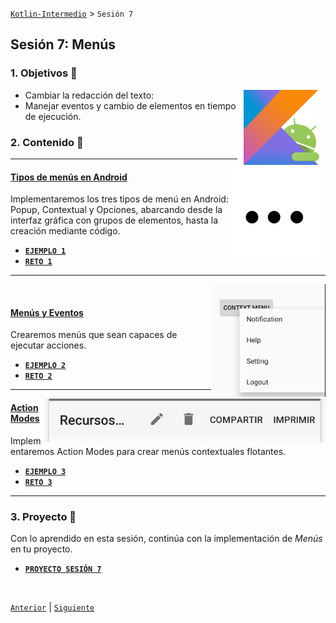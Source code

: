 [`Kotlin-Intermedio`](../Readme.md) > `Sesión 7`


## Sesión 7: Menús

> <div style="text-align: justify;">
  
### 1. Objetivos :dart: 

<img src="../images/android-kotlin.png" align="right" height="120" hspace="10">

- Cambiar la redacción del texto:
- Manejar eventos y cambio de elementos en tiempo de ejecución.

### 2. Contenido :blue_book:

---

<img src="images/dots.jpg" align="right" height="150"> 

#### <ins>Tipos de menús en Android</ins>

Implementaremos los tres tipos de menú en Android: Popup, Contextual y Opciones, abarcando desde la interfaz gráfica con grupos de elementos, hasta la creación mediante código.

- [**`EJEMPLO 1`**](Ejemplo-01/Readme.md)
- [**`RETO 1`**](Reto-01/Readme.md)

---

<img src="images/context.png" align="right" height="180"> 

<br/>

#### <ins>Menús y Eventos</ins>

Crearemos menús que sean capaces de ejecutar acciones.

- [**`EJEMPLO 2`**](Ejemplo-02/Readme.md)
- [**`RETO 2`**](Reto-02/Readme.md)

---

<img src="images/action_modes.png" align="right" height="70"> 

#### <ins>Action Modes</ins>

Implementaremos Action Modes para crear menús contextuales flotantes.

- [**`EJEMPLO 3`**](Ejemplo-03/Readme.md)
- [**`RETO 3`**](Reto-03/Readme.md)

---


### 3. Proyecto :hammer:

Con lo aprendido en esta sesión, continúa con la implementación de _Menús_ en tu proyecto.

- [**`PROYECTO SESIÓN 7`**](Proyecto/Readme.md)

<br/>

[`Anterior`](../Sesion-06/Readme.md) | [`Siguiente`](../Sesion-08/Readme.md)      

</div>

